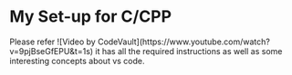 <h1 align="Left">My Set-up for C/CPP</h1>
Please refer ![Video by CodeVault](https://www.youtube.com/watch?v=9pjBseGfEPU&t=1s) it has all the required instructions as well as some interesting concepts about vs code.

